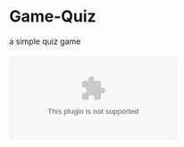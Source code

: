 # Game-Quiz
a simple quiz game
<br><br>
![Download the Game](https://github.com/xation222/Game-Quiz/raw/main/puzzle-game.zip)
